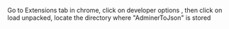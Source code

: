 Go to Extensions tab in chrome, click on developer options , then click on load unpacked, locate the directory where "AdminerToJson" is stored
